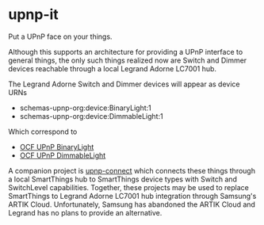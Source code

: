 # upnp-it
Put a UPnP face on your things.

Although this supports an architecture for providing a UPnP interface to general things, the only such things realized now are Switch and Dimmer devices reachable through a local Legrand Adorne LC7001 hub.

The Legrand Adorne Switch and Dimmer devices will appear as device URNs
* schemas-upnp-org:device:BinaryLight:1
* schemas-upnp-org:device:DimmableLight:1

Which correspond to
* [OCF UPnP BinaryLight](http://upnp.org/specs/ha/UPnP-ha-BinaryLight-v1-Device.pdf)
* [OCF UPnP DimmableLight](http://upnp.org/specs/ha/UPnP-ha-DimmableLight-v1-Device.pdf)

A companion project is [upnp-connect](https://www.github.com/rtyle/upnp-connect) which connects these things through a local SmartThings hub to SmartThings device types with Switch and SwitchLevel capabilities. Together, these projects may be used to replace SmartThings to Legrand Adorne LC7001 hub integration through Samsung's ARTIK Cloud. Unfortunately, Samsung has abandoned the ARTIK Cloud and Legrand has no plans to provide an alternative.
